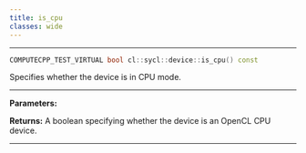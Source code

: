 ```yaml
---
title: is_cpu
classes: wide
---
```



---

```cpp
COMPUTECPP_TEST_VIRTUAL bool cl::sycl::device::is_cpu() const
```


Specifies whether the device is in CPU mode. 


---
**Parameters:**

**Returns:** A boolean specifying whether the device is an OpenCL CPU device. 

---
